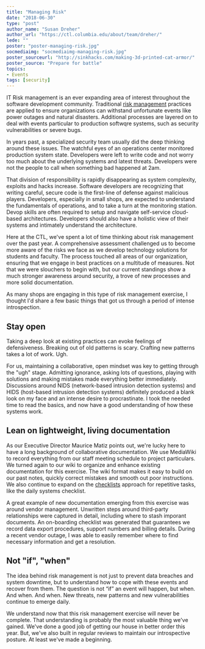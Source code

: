 ```yaml
---
title: "Managing Risk"
date: "2018-06-30"
type: "post"
author_name: "Susan Dreher"
author_url: "https://ctl.columbia.edu/about/team/dreher/"
lede: ""
poster: "poster-managing-risk.jpg"
socmediaimg: "socmediaimg-managing-risk.jpg"
poster_sourceurl: "http://sinkhacks.com/making-3d-printed-cat-armor/"
poster_source: "Prepare for battle"
topics: 
- Events
tags: [security]
---
```


IT Risk management is an ever expanding area of interest throughout the software development community. Traditional [risk management](https://en.wikipedia.org/wiki/Risk_management) practices are applied to ensure organizations can withstand unfortunate events like power outages and natural disasters. Additional processes are layered on to deal with events particular to production softwqre systems, such as security vulnerabilities or severe bugs.

In years past, a specialized security team usually did the deep thinking around these issues. The watchful eyes of an operations center monitored production system state. Developers were left to write code and not worry too much about the underlying systems and latest threats. Developers were not the people to call when something bad happened at 2am.

That division of responsibility is rapidly disappearing as system complexity, exploits and hacks increase. Software developers are recognizing that writing careful, secure code is the first-line of defense against malicious players. Developers, especially in small shops, are expected to understand the fundamentals of operations, and to take a turn at the monitoring station. Devop skills are often required to setup and navigate self-service cloud-based architectures. Developers should also have a holistic view of their systems and intimately understand the architecture.

Here at the CTL, we've spent a lot of time thinking about risk management over the past year. A comprehensive assessment challenged us to become more aware of the risks we face as we develop technology solutions for students and faculty. The process touched all areas of our organization, ensuring that we engage in best practices on a multitude of measures. Not that we were slouchers to begin with, but our current standings show a much stronger awareness around security, a trove of new processes and more solid documentation.

As many shops are engaging in this type of risk management exercise, I thought I'd share a few basic things that got us through a period of intense introspection.

## Stay open

Taking a deep look at existing practices can evoke feelings of defensiveness. Breaking out of old patterns is scary. Crafting new patterns takes a lot of work. Ugh.

For us, maintaining a collaborative, open mindset was key to getting through the "ugh" stage. Admitting ignorance, asking lots of questions, playing with solutions and making mistakes made everything better immediately. Discussions around NIDS (network-based intrusion detection systems) and HIDS (host-based intrusion detection systems) definitely produced a blank look on my face and an intense desire to procrastinate. I took the needed time to read the basics, and now have a good understanding of how these systems work.

## Lean on lightweight, living documentation

As our Executive Director Maurice Matiz points out, we're lucky here to have a long background of collaborative documentation. We use MediaWiki to record everything from our staff meeting schedule to project particulars. We turned again to our wiki to organize and enhance existing documentation for this exercise. The wiki format makes it easy to build on our past notes, quickly correct mistakes and smooth out poor instructions. We also continue to expand on the [checklists](https://compiled.ctl.columbia.edu/articles/anders-daily-checklist/) approach for repetitive tasks, like the daily systems checklist.

A great example of new documentation emerging from this exercise was around vendor management. Unwritten steps around third-party relationships were captured in detail, including where to stash imporant documents. An on-boarding checklist was generated that guarantees we record data export procedures, support numbers and billing details. During a recent vendor outage, I was able to easily remember where to find necessary information and get a resolution.

## Not "if", "when"

The idea behind risk management is not just to prevent data breaches and system downtime, but to understand how to cope with these events and recover from them. The question is not “if” an event will happen, but when. And when. And when. New threats, new patterns and new vulnerabilities continue to emerge daily.

We understand now that this risk management exercise will never be complete. That understanding is probably the most valuable thing we've gained. We've done a good job of getting our house in better order this year. But, we've also built in regular reviews to maintain our introspective posture. At least we've made a beginning.
